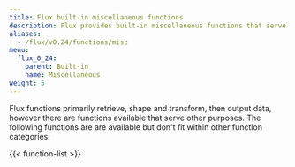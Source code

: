 ```yaml
---
title: Flux built-in miscellaneous functions
description: Flux provides built-in miscellaneous functions that serve purposes other than retrieving, transforming, or outputting data.
aliases:
  - /flux/v0.24/functions/misc
menu:
  flux_0_24:
    parent: Built-in
    name: Miscellaneous
weight: 5
---
```


Flux functions primarily retrieve, shape and transform, then output data, however
there are functions available that serve other purposes.
The following functions are are available but don't fit within other function categories:

{{< function-list >}}
